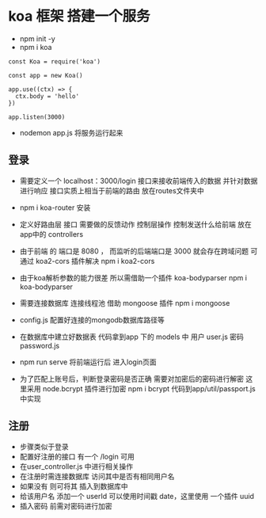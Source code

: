 # koa 框架 搭建一个服务
- npm init -y 
- npm i koa

```
const Koa = require('koa')

const app = new Koa()

app.use((ctx) => {
  ctx.body = 'hello'
})

app.listen(3000)
```
- nodemon app.js
将服务运行起来

## 登录
- 需要定义一个 localhost：3000/login 接口来接收前端传入的数据 并针对数据 进行响应
接口实质上相当于前端的路由
放在routes文件夹中

- npm i koa-router 安装

- 定义好路由层 接口
需要做的反馈动作 
控制层操作 控制发送什么给前端
放在app中的 controllers

- 由于前端 的 端口是 8080 ， 而监听的后端端口是 3000
就会存在跨域问题
可通过 koa2-cors 插件解决
npm i koa2-cors

- 由于koa解析参数的能力很差
  所以需借助一个插件 koa-bodyparser
  npm i koa-bodyparser


- 需要连接数据库 连接线程池
  借助 mongoose 插件
  npm i mongoose

- config.js 配置好连接的mongodb数据库路径等

- 在数据库中建立好数据表 
  代码拿到app 下的 models 中
  用户 user.js
  密码 password.js

- npm run serve 将前端运行后 进入login页面

- 为了匹配上账号后，判断登录密码是否正确
  需要对加密后的密码进行解密
  这里采用 node.bcrypt 插件进行加密
  npm i bcrypt
  代码到app/util/passport.js中实现

## 注册
- 步骤类似于登录
- 配置好注册的接口 有一个 /login 可用
- 在user_controller.js 中进行相关操作
- 在注册时需连接数据库 访问其中是否有相同用户名
- 如果没有 则可将其 插入到数据库中
- 给该用户名 添加一个 userId 可以使用时间戳 date，这里使用 一个插件 uuid
- 插入密码 前需对密码进行加密